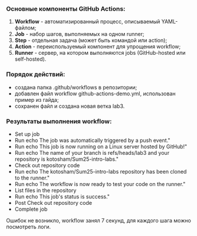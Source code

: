 ### Основные компоненты GitHub Actions:
1. **Workflow** - автоматизированный процесс, описываемый YAML-файлом;
2. **Job** - набор шагов, выполняемых на одном runner;
3. **Step** - отдельная задача (может быть командой или action);
4. **Action** - переиспользуемый компонент для упрощения workflow;
5. **Runner** - сервер, на котором выполняются jobs (GitHub-hosted или self-hosted).

### Порядок действий:
- создана папка .github/workflows в репозитории;
- добавлен файл workflow github-actions-demo.yml, использован пример из гайда;
- сохранен файл и создана новая ветка lab3.

### Результаты выполнения workflow:
- Set up job
- Run echo The job was automatically triggered by a push event."
- Run echo This job is now running on a Linux server hosted by GitHub!"
- Run echo The name of your branch is refs/heads/lab3 and your repository is kotosham/Sum25-intro-labs."
- Check out repository code
- Run echo The kotosham/Sum25-intro-labs repository has been cloned to the runner."
- Run echo The workflow is now ready to test your code on the runner."
- List files in the repository
- Run echo This job's status is success."
- Post Check out repository code
- Complete job
  
Ошибок не возникло, workflow занял 7 секунд, для каждого шага можно посмотреть логи.
